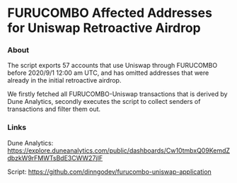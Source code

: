 # FURUCOMBO Affected Addresses for Uniswap Retroactive Airdrop


### About
The script exports 57 accounts that use Uniswap through FURUCOMBO before 2020/9/1 12:00 am UTC, and has omitted addresses that were already in the initial retroactive airdrop.

We firstly fetched all FURUCOMBO-Uniswap transactions that is derived by Dune Analytics, secondly executes the script to collect senders of transactions and filter them out.

### Links
Dune Analytics: https://explore.duneanalytics.com/public/dashboards/Cw10tmbxQ09KemdZdbzkW9rFMWTsBdE3CWW27jIF

Script: https://github.com/dinngodev/furucombo-uniswap-application